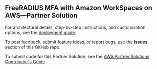 ## FreeRADIUS MFA with Amazon WorkSpaces on AWS—Partner Solution

For architectural details, step-by-step instructions, and customization options, see the [deployment guide](https://fwd.aws/ywPy8?).

To post feedback, submit feature ideas, or report bugs, use the **Issues** section of this GitHub repo.

To submit code for this Partner Solution, see the [AWS Partner Solutions Contributor's Guide](https://aws-quickstart.github.io/).
